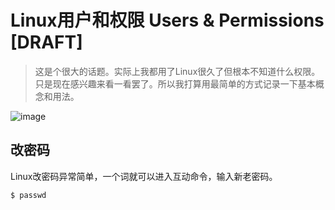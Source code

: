 # Linux用户和权限 Users & Permissions [DRAFT]
> 这是个很大的话题。实际上我都用了Linux很久了但根本不知道什么权限。只是现在感兴趣来看一看罢了。所以我打算用最简单的方式记录一下基本概念和用法。

![image](https://user-images.githubusercontent.com/14041622/45772297-d5de9900-bc79-11e8-8b6e-64897077d442.png)

## 改密码
Linux改密码异常简单，一个词就可以进入互动命令，输入新老密码。
```sh
$ passwd
```

